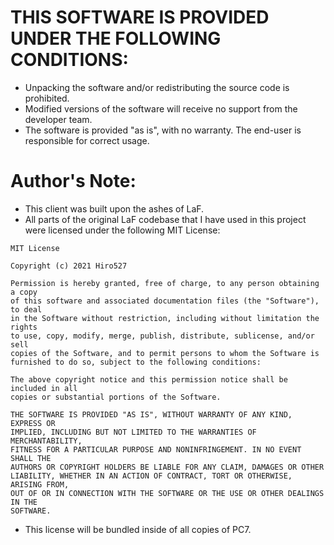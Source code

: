 # THIS SOFTWARE IS PROVIDED UNDER THE FOLLOWING CONDITIONS:
  - Unpacking the software and/or redistributing the source code is prohibited.
  - Modified versions of the software will receive no support from the developer team.
  - The software is provided "as is", with no warranty. The end-user is responsible for correct usage.

# Author's Note:
  - This client was built upon the ashes of LaF.
  - All parts of the original LaF codebase that I have used in this project were licensed under the following MIT License:
```
MIT License

Copyright (c) 2021 Hiro527

Permission is hereby granted, free of charge, to any person obtaining a copy
of this software and associated documentation files (the "Software"), to deal
in the Software without restriction, including without limitation the rights
to use, copy, modify, merge, publish, distribute, sublicense, and/or sell
copies of the Software, and to permit persons to whom the Software is
furnished to do so, subject to the following conditions:

The above copyright notice and this permission notice shall be included in all
copies or substantial portions of the Software.

THE SOFTWARE IS PROVIDED "AS IS", WITHOUT WARRANTY OF ANY KIND, EXPRESS OR
IMPLIED, INCLUDING BUT NOT LIMITED TO THE WARRANTIES OF MERCHANTABILITY,
FITNESS FOR A PARTICULAR PURPOSE AND NONINFRINGEMENT. IN NO EVENT SHALL THE
AUTHORS OR COPYRIGHT HOLDERS BE LIABLE FOR ANY CLAIM, DAMAGES OR OTHER
LIABILITY, WHETHER IN AN ACTION OF CONTRACT, TORT OR OTHERWISE, ARISING FROM,
OUT OF OR IN CONNECTION WITH THE SOFTWARE OR THE USE OR OTHER DEALINGS IN THE
SOFTWARE.
```
  - This license will be bundled inside of all copies of PC7.

